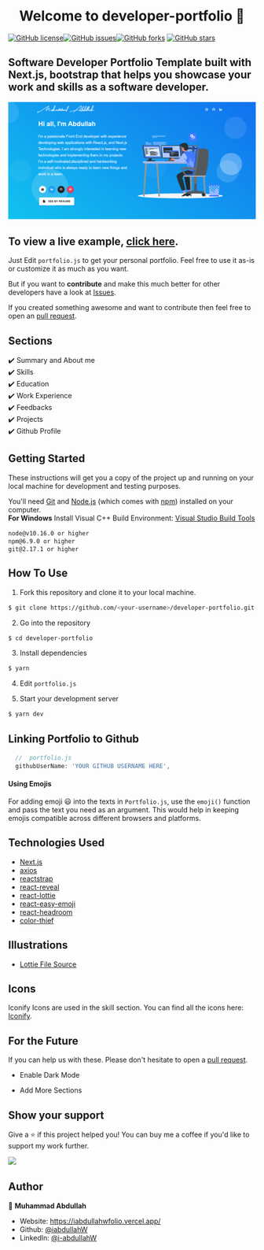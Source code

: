 <h1 align="center">Welcome to developer-portfolio 👋</h1>
<a href="https://github.com/1abdullahW/developer-portfolio/blob/main/LICENSE"><img alt="GitHub license" src="https://img.shields.io/github/license/iabdullahW/abdullah-portfolio"></a><a href="https://github.com/iabdullahW/abdullah-portfolio/issues"><img alt="GitHub issues" src="https://img.shields.io/github/issues/iabdullahW/abdullah-portfolio"></a><a href="https://github.com/iabdullahW/abdullah-portfolio/network"><img alt="GitHub forks" src="https://img.shields.io/github/forks/iabdullahW/abdullah-portfolio"></a> <a href="https://github.com/iabdullahW/abdullah-portfolio/stargazers"><img alt="GitHub stars" src="https://img.shields.io/github/stars/iabdullahW/abdullah-portfolio"></a>

## Software Developer Portfolio Template built with Next.js, bootstrap that helps you showcase your work and skills as a software developer.

<p align="center">
  <kbd>
    <img src="https://github.com/iabdullahW/abdullah-portfolio/blob/master/picture.png"></img>
  </kbd>
</p>

## To view a live example, **[click here](https://abdullahw-portfolio.vercel.app/)**.

Just Edit `portfolio.js` to get your personal portfolio. Feel free to use it as-is or customize it as much as you want.

But if you want to **contribute** and make this much better for other developers have a look at
[Issues](https://github.com/iabdullahW/abdullah-portfolio/issues).

If you created something awesome and want to contribute then feel free to open an
[pull request](https://github.com/iabdullahW/abdullah-portfolio/pulls).

## Sections

✔️ Summary and About me\
✔️ Skills\
✔️ Education\
✔️ Work Experience\
✔️ Feedbacks\
✔️ Projects\
✔️ Github Profile

## Getting Started

These instructions will get you a copy of the project up and running on your local machine for development and testing
purposes.

You'll need [Git](https://git-scm.com) and [Node.js](https://nodejs.org/en/download/) (which comes with
[npm](http://npmjs.com)) installed on your computer. <br> **For Windows** Install Visual C++ Build Environment:
[Visual Studio Build Tools](https://visualstudio.microsoft.com/thank-you-downloading-visual-studio/?sku=BuildTools)

```
node@v10.16.0 or higher
npm@6.9.0 or higher
git@2.17.1 or higher
```

## How To Use

1. Fork this repository and clone it to your local machine.

```bash
$ git clone https://github.com/<your-username>/developer-portfolio.git
```

2. Go into the repository

```bash
$ cd developer-portfolio
```

3. Install dependencies

```bash
$ yarn
```

4. Edit `portfolio.js`

5. Start your development server

```bash
$ yarn dev
```

## Linking Portfolio to Github

```javascript
  //  portfolio.js
  githubUserName: 'YOUR GITHUB USERNAME HERE',
```

#### Using Emojis

For adding emoji 😃 into the texts in `Portfolio.js`, use the `emoji()` function and pass the text you need as an
argument. This would help in keeping emojis compatible across different browsers and platforms.

## Technologies Used

- [Next.js](https://nextjs.org/)
- [axios](https://www.npmjs.com/package/axios)
- [reactstrap](https://reactstrap.github.io/)
- [react-reveal](https://www.react-reveal.com/)
- [react-lottie](https://www.npmjs.com/package/react-lottie)
- [react-easy-emoji](https://github.com/appfigures/react-easy-emoji)
- [react-headroom](https://github.com/KyleAMathews/react-headroom)
- [color-thief](https://github.com/lokesh/color-thief)

## Illustrations

- [Lottie File Source](https://lottiefiles.com)

## Icons

Iconify Icons are used in the skill section. You can find all the icons here: [Iconify](https://icon-sets.iconify.design/).

## For the Future

If you can help us with these. Please don't hesitate to open a
[pull request](https://github.com/iabdullahW/abdullah-portfolio/pulls).

- Enable Dark Mode

- Add More Sections

## Show your support

Give a ⭐️ if this project helped you! You can buy me a coffee if you'd like to support my work further.
<div>
  <a href="https://buymeacoffee.com/iabdullah"><img src="https://img.buymeacoffee.com/button-api/?text=Buy me a coffee&emoji=☕&slug=iabdullah&button_colour=FFDD00&font_colour=ffffff&font_family=Cookie&outline_colour=000000&coffee_colour=FFDD00" /></a>
 </div>

## Author

👤 **Muhammad Abdullah**

- Website: https://iabdullahwfolio.vercel.app/
- Github: [@iabdullahW](https://github.com/iabdullahW)
- LinkedIn: [@i-abdullahW](https://www.linkedin.com/in/i-abdullah/)
